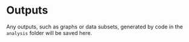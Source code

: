 # Outputs

Any outputs, such as graphs or data subsets, generated by code in the `analysis` folder will be saved here.

